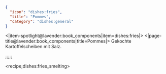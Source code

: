 ```json
{
  "icon": "dishes:fries",
  "title": "Pommes",
  "category": "dishes:general"
}
```

<|item-spotlight@lavender:book_components|item=dishes:fries|>
<|page-title@lavender:book_components|title=Pommes|>
Gekochte Kartoffelscheiben mit Salz.

;;;;;

<recipe;dishes:fries_smelting>

